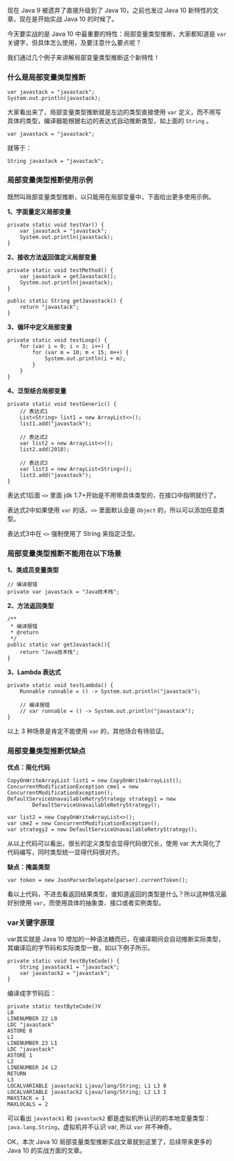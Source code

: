 
现在 Java 9 被遗弃了直接升级到了 Java 10，之前也发过 Java 10 新特性的文章，现在是开始实战 Java 10 的时候了。

今天要实战的是 Java 10 中最重要的特性：局部变量类型推断，大家都知道是 `var` 关键字，但具体怎么使用，及要注意什么要点呢？

我们通过几个例子来讲解局部变量类型推断这个新特性！


### 什么是局部变量类型推断

```
var javastack = "javastack";
System.out.println(javastack);
```

大家看出来了，局部变量类型推断就是左边的类型直接使用 `var` 定义，而不用写具体的类型，编译器能根据右边的表达式自动推断类型，如上面的 `String` 。

```
var javastack = "javastack";
```

就等于：

```
String javastack = "javastack";
```

### 局部变量类型推断使用示例

既然叫局部变量类型推断，以只能用在局部变量中，下面给出更多使用示例。

**1、字面量定义局部变量**

```
private static void testVar() {
	var javastack = "javastack";
	System.out.println(javastack);
}
```

**2、接收方法返回值定义局部变量**


```
private static void testMethod() {
	var javastack = getJavastack();
	System.out.println(javastack);
}

public static String getJavastack() {
	return "javastack";
}
```

**3、循环中定义局部变量**

```
private static void testLoop() {
	for (var i = 0; i < 3; i++) {
		for (var m = 10; m < 15; m++) {
			System.out.println(i + m);
		}
	}
}
```

**4、泛型结合局部变量**

```
private static void testGeneric() {
	// 表达式1
	List<String> list1 = new ArrayList<>();
	list1.add("javastack");

	// 表达式2
	var list2 = new ArrayList<>();
	list2.add(2018);

	// 表达式3
	var list3 = new ArrayList<String>();
	list3.add("javastack");
}
```

表达式1后面 `<>` 里面 jdk 1.7+开始是不用带具体类型的，在接口中指明就行了。

表达式2中如果使用 `var` 的话，`<>` 里面默认会是 `Object` 的，所以可以添加任意类型。

表达式3中在 `<>` 强制使用了 String 来指定泛型。


### 局部变量类型推断不能用在以下场景

**1、类成员变量类型**

```
// 编译报错
private var javastack = "Java技术栈";
```

**2、方法返回类型**

```
/**
 * 编译报错
 * @return
 */
public static var getJavastack(){
 	return "Java技术栈";
}
```

**3、Lambda 表达式**

```
private static void testLambda() {
	Runnable runnable = () -> System.out.println("javastack");

	// 编译报错
	// var runnable = () -> System.out.println("javastack");
}
```

以上 3 种场景是肯定不能使用 `var` 的，其他场合有待验证。


### 局部变量类型推断优缺点

**优点：简化代码**

```
CopyOnWriteArrayList list1 = new CopyOnWriteArrayList();
ConcurrentModificationException cme1 = new ConcurrentModificationException();
DefaultServiceUnavailableRetryStrategy strategy1 = new
		DefaultServiceUnavailableRetryStrategy();

var list2 = new CopyOnWriteArrayList<>();
var cme2 = new ConcurrentModificationException();
var strategy2 = new DefaultServiceUnavailableRetryStrategy();
```

从以上代码可以看出，很长的定义类型会显得代码很冗长，使用 var 大大简化了代码编写，同时类型统一显得代码很对齐。

**缺点：掩盖类型**

```
var token = new JsonParserDelegate(parser).currentToken();
```

看以上代码，不进去看返回结果类型，谁知道返回的类型是什么？所以这种情况最好别使用 `var`，而使用具体的抽象类、接口或者实例类型。

### var关键字原理

var其实就是 Java 10 增加的一种语法糖而已，在编译期间会自动推断实际类型，其编译后的字节码和实际类型一致，如以下例子所示。


```
private static void testByteCode() {
	String javastack1 = "javastack";
	var javastack2 = "javastack";
}
```

编译成字节码后：

```
private static testByteCode()V
L0
LINENUMBER 22 L0
LDC "javastack"
ASTORE 0
L1
LINENUMBER 23 L1
LDC "javastack"
ASTORE 1
L2
LINENUMBER 24 L2
RETURN
L3
LOCALVARIABLE javastack1 Ljava/lang/String; L1 L3 0
LOCALVARIABLE javastack2 Ljava/lang/String; L2 L3 1
MAXSTACK = 1
MAXLOCALS = 2
```

可以看出 `javastack1` 和 `javastack2` 都是虚拟机所认识的的本地变量类型：`java.lang.String`，虚拟机并不认识 var,  所以 `var` 并不神奇。

OK，本次 Java 10 局部变量类型推断实战文章就到这里了，后续带来更多的 Java 10 的实战方面的文章。


